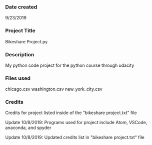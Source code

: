 ### Date created
9/23/2019

### Project Title
Bikeshare Project.py

### Description
My python code project for the python course through udacity

### Files used
chicago.csv
washington.csv
new_york_city.csv

### Credits
Credits for project listed inside of the "bikeshare project.txt" file

Update 10/8/2019:
Programs used for project include Atom, VSCode, anaconda, and spyder

Update 10/8/2019:
Updated credits list in "bikeshare project.txt" file